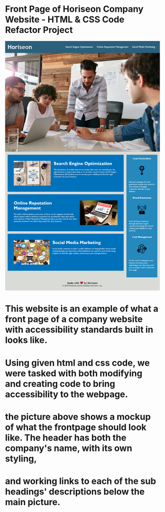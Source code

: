 # Front Page of Horiseon Company Website - HTML & CSS Code Refactor Project

<p align="center">
    <img src="./assets/images/mockup.png">
<p>

# This website is an example of what a front page of a company website with accessibility standards built in looks like.
# Using given html and css code, we were tasked with both modifying and creating code to bring accessibility to the webpage.
# the picture above shows a mockup of what the frontpage should look like. The header has both the company's name, with its own styling,
# and working links to each of the sub headings' descriptions below the main picture.
